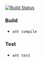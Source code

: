 [![Build Status](https://travis-ci.org/KENNYSOFT/SEHomework.svg?branch=master)](https://travis-ci.org/KENNYSOFT/SEHomework)

### Build ###
- `ant compile`

### Test ###
- `ant test`